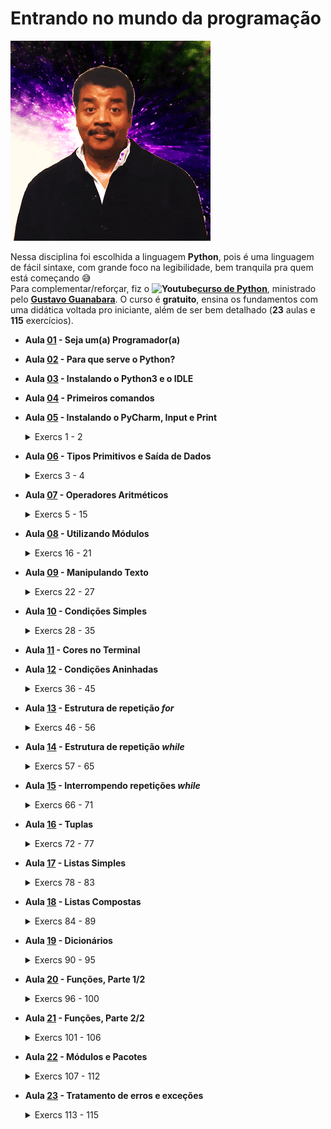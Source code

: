 # Entrando no mundo da programação 
![Surpreso](./wow.gif)

Nessa disciplina foi escolhida a linguagem **Python**, pois é uma linguagem de fácil sintaxe, com grande foco na legibilidade, bem tranquila pra quem está começando 😅<br>
Para complementar/reforçar, fiz o **![Youtube](https://www.youtube.com/s/desktop/b4620429/img/favicon.ico)[curso de Python](https://www.youtube.com/playlist?list=PLvE-ZAFRgX8hnECDn1v9HNTI71veL3oW0)**, ministrado pelo **[Gustavo Guanabara](https://www.instagram.com/gustavoguanabara/?hl=pt-br)**. O curso é **gratuito**, ensina os fundamentos com uma didática voltada pro iniciante, além de ser bem detalhado (**23** aulas e **115** exercícios).

  - **Aula [01](https://youtu.be/S9uPNppGsGo?list=PLvE-ZAFRgX8hnECDn1v9HNTI71veL3oW0) - Seja um(a) Programador(a)**
  - **Aula [02](https://youtu.be/Mp0vhMDI7fA?list=PLvE-ZAFRgX8hnECDn1v9HNTI71veL3oW0) - Para que serve o Python?**
  - **Aula [03](https://youtu.be/VuKvR1J2LQE?list=PLvE-ZAFRgX8hnECDn1v9HNTI71veL3oW0) - Instalando o Python3 e o IDLE**
  - **Aula [04](https://youtu.be/31llNGKWDdo?list=PLvE-ZAFRgX8hnECDn1v9HNTI71veL3oW0) - Primeiros comandos**
  - **Aula [05](./aulas/aula05.py) - Instalando o PyCharm, Input e Print**
    <details><summary>Exercs 1 - 2</summary>

    - [1](./exercs/ex001.py) | Hello World
    - [2](./exercs/ex002.py) | Respondendo ao Usuário
    </details>
    
  - **Aula [06](./aulas/aula06.py) - Tipos Primitivos e Saída de Dados**
    <details><summary>Exercs 3 - 4</summary>

    - [3](./exercs/ex003.py) | Somando dois números
    - [4](./exercs/ex004.py) | Dissecando uma Variável
    </details>
    
  - **Aula [07](./aulas/aula07.py) - Operadores Aritméticos**
    <details><summary>Exercs 5 - 15</summary>

    - [5](./exercs/ex005.py) | Antecessor e Sucessor
    - [6](./exercs/ex006.py) | Dobro, Triplo, Raiz Quadrada
    - [7](./exercs/ex007.py) | Média Aritmética
    - [8](./exercs/ex008.py) | Conversor de Medidas
    - [9](./exercs/ex009.py) | Tabuada
    - [10](./exercs/ex010.py) | Conversor de Moedas
    - [11](./exercs/ex011.py) | Pintando Parede
    - [12](./exercs/ex012.py) | Calculando Descontos
    - [13](./exercs/ex013.py) | Reajuste Salarial
    - [14](./exercs/ex014.py) | Conversor de Temperaturas
    - [15](./exercs/ex015.py) | Aluguel de Carros
    </details>
    
  - **Aula [08](./aulas/aula08.py) - Utilizando Módulos**
    <details><summary>Exercs 16 - 21</summary>

    - [16](./exercs/ex016.py) | Quebrando um número
    - [17](./exercs/ex017.py) | Catetos e Hipotenusa
    - [18](./exercs/ex018.py) | Seno, Cosseno e Tangente
    - [19](./exercs/ex019.py) | Sorteando um item na lista
    - [20](./exercs/ex020.py) | Sorteando uma ordem na lista
    - [21](./exercs/ex021.py) | Tocando um MP3
    </details>
    
  - **Aula [09](./aulas/aula09.py) - Manipulando Texto**
    <details><summary>Exercs 22 - 27</summary>

    - [22](./exercs/ex022.py) | Analisador de Textos
    - [23](./exercs/ex023.py) | Separando dígitos de um número
    - [24](./exercs/ex024.py) | Verificando as primeiras letras de um texto
    - [25](./exercs/ex025.py) | Procurando uma string dentro de outra
    - [26](./exercs/ex026.py) | Primeira e última ocorrência de uma string
    - [27](./exercs/ex027.py) | Primeiro e último nome de uma pessoa
    </details>
    
  - **Aula [10](./aulas/aula10.py) - Condições Simples**
    <details><summary>Exercs 28 - 35</summary>

    - [28](./exercs/ex028.py) | Jogo da Adivinhação v.1.0
    - [29](./exercs/ex029.py) | Radar eletrônico
    - [30](./exercs/ex030.py) | Par ou Ímpar?
    - [31](./exercs/ex031.py) | Custo da Viagem
    - [32](./exercs/ex032.py) | Ano Bissexto
    - [33](./exercs/ex033.py) | Maior e menor valores
    - [34](./exercs/ex034.py) | Aumentos múltiplos
    - [35](./exercs/ex035.py) | Analisando Triângulo v1.0
    </details>
    
  - **Aula [11](./aulas/aula11.py) - Cores no Terminal**
  - **Aula [12](./aulas/aula12.py) - Condições Aninhadas**
    <details><summary>Exercs 36 - 45</summary>

    - [36](./exercs/ex036.py) | Aprovando Empréstimo
    - [37](./exercs/ex037.py) | Conversor de Bases Numéricas
    - [38](./exercs/ex038.py) | Comparando números
    - [39](./exercs/ex039.py) | Alistamento Militar
    - [40](./exercs/ex040.py) | Aquele clássico da Média
    - [41](./exercs/ex041.py) | Classificando Atletas
    - [42](./exercs/ex042.py) | Analisando Triângulos v2.0
    - [43](./exercs/ex043.py) | Índice de Massa Corporal
    - [44](./exercs/ex044.py) | Gerenciador de Pagamentos
    - [45](./exercs/ex045.py) | GAME: Pedra Papel e Tesoura
    </details>
    
  - **Aula [13](./aulas/aula13.py) - Estrutura de repetição *for***
    <details><summary>Exercs 46 - 56</summary>

    - [46](./exercs/ex046.py) | Contagem regressiva
    - [47](./exercs/ex047.py) | Contagem de pares
    - [48](./exercs/ex048.py) | Soma ímpares múltiplos de três
    - [49](./exercs/ex049.py) | Tabuada v.2.0
    - [50](./exercs/ex050.py) | Soma dos pares
    - [51](./exercs/ex051.py) | Progressão Aritmética
    - [52](./exercs/ex052.py) | Números primos
    - [53](./exercs/ex053.py) | Detector de Palíndromo
    - [54](./exercs/ex054.py) | Grupo da Maioridade
    - [55](./exercs/ex055.py) | Maior e menor da sequência
    - [56](./exercs/ex056.py) | Analisador completo
    </details>
    
  - **Aula [14](https://youtu.be/LH6OIn2lBaI) - Estrutura de repetição *while***
    <details><summary>Exercs 57 - 65</summary>

    - [57](./exercs/ex057.py) | Validação de Dados
    - [58](./exercs/ex058.py) | Jogo da Adivinhação v2.0
    - [59](./exercs/ex059.py) | Criando um Menu de Opções
    - [60](./exercs/ex060.py) | Cálculo do Fatorial
    - [61](./exercs/ex061.py) | Progressão Aritmética v2.0
    - [62](./exercs/ex062.py) | Super Progressão Aritmética v3.0
    - [63](./exercs/ex063.py) | Sequência de Fibonacci v1.0
    - [64](./exercs/ex064.py) | Tratando vários valores v1.0
    - [65](./exercs/ex065.py) | Maior e Menor valores
    </details>
    
  - **Aula [15](https://youtu.be/1OFp_-R2B2A) - Interrompendo repetições *while***
    <details><summary>Exercs 66 - 71</summary>

    - [66](./exercs/ex066.py) | Vários números com flag
    - [67](./exercs/ex067.py) | Tabuada v3.0
    - [68](./exercs/ex068.py) | Jogo do Par ou Ímpar
    - [69](./exercs/ex069.py) | Análise de dados do grupo
    - [70](./exercs/ex070.py) | Estatísticas em produtos
    - [71](./exercs/ex071.py) | Simulador de Caixa Eletrônico
    </details>
    
  - **Aula [16](./aulas/aula16.py) - Tuplas**
    <details><summary>Exercs 72 - 77</summary>

    - [72](./exercs/ex072.py) | Número por Extenso
    - [73](./exercs/ex073.py) | Tuplas com Times de Futebol
    - [74](./exercs/ex074.py) | Maior e menor valores em Tupla
    - [75](./exercs/ex075.py) | Análise de dados em uma Tupla
    - [76](./exercs/ex076.py) | Lista de Preços com Tupla
    - [77](./exercs/ex077.py) | Contando vogais em Tupla
    </details>
    
  - **Aula [17](./aulas/aula17.py) - Listas Simples**
    <details><summary>Exercs 78 - 83</summary>

    - [78](./exercs/ex078.py) | Maior e Menor valores na Lista
    - [79](./exercs/ex079.py) | Valores únicos em uma Lista
    - [80](./exercs/ex080.py) | Lista ordenada sem repetições
    - [81](./exercs/ex081.py) | Extraindo dados de uma Lista
    - [82](./exercs/ex082.py) | Dividindo valores em várias listas
    - [83](./exercs/ex083.py) | Validando expressões matemáticas
    </details>
    
  - **Aula [18](./aulas/aula18.py) - Listas Compostas**
    <details><summary>Exercs 84 - 89</summary>

    - [84](./exercs/ex084.py) | Lista composta e análise de dados
    - [85](./exercs/ex085.py) | Listas com pares e ímpares
    - [86](./exercs/ex086.py) | Matriz
    - [87](./exercs/ex087.py) | Mais sobre Matriz
    - [88](./exercs/ex088.py) | Palpites para a Mega Sena
    - [89](./exercs/ex089.py) | Boletim com listas compostas
    </details>
    
  - **Aula [19](./aulas/aula19.py) - Dicionários**
    <details><summary>Exercs 90 - 95</summary>

    - [90](./exercs/ex090.py) | Dicionário
    - [91](./exercs/ex091.py) | Jogo de Dados
    - [92](./exercs/ex092.py) | Cadastro de Trabalhador
    - [93](./exercs/ex093.py) | Cadastro de Jogador de Futebol
    - [94](./exercs/ex094.py) | Unindo dicionários e listas
    - [95](./exercs/ex095.py) | Aprimorando os Dicionários
    </details>
    
  - **Aula [20](./aulas/aula20.py) - Funções, Parte 1/2**
    <details><summary>Exercs 96 - 100</summary>
  
    - [96](./exercs/ex096.py) | Função que calcula área
    - [97](./exercs/ex097.py) | Um print especial
    - [98](./exercs/ex098.py) | Função de Contador
    - [99](./exercs/ex099.py) | Função que descobre o maior
    - [100](./exercs/ex100.py) | Funções para sortear e somar
    </details>

  - **Aula [21](./aulas/aula21.py) - Funções, Parte 2/2**
    <details><summary>Exercs 101 - 106</summary>
  
    - [101](./exercs/ex101.py) | Funções para votação
    - [102](./exercs/ex102.py) | Função para Fatorial
    - [103](./exercs/ex103.py) | Ficha do Jogador
    - [104](./exercs/ex104.py) | Validando entrada de dados
    - [105](./exercs/ex105.py) | Analisando e gerando Dicionários
    - [106](./exercs/ex106.py) | Sistema interativo de ajuda
  </details>
  
  - **Aula [22](./aulas/aula22) - Módulos e Pacotes**
    <details><summary>Exercs 107 - 112</summary>
  
    - [107](./exercs/ex107) | Exercitando módulos
    - [108](./exercs/ex108) | Formatando Moedas
    - [109](./exercs/ex109) | Formatando Moedas
    - [110](./exercs/ex110) | Reduzindo ainda mais seu programa
    - [111](./exercs/ex111) | Transformando módulos em pacotes
    - [112](./exercs/ex112) | Entrada de dados monetários
    </details>
    
  - **Aula [23](./aulas/aula23.py) - Tratamento de erros e exceções**
    <details><summary>Exercs 113 - 115</summary>

    - [113](./exercs/ex113.py) | Funções aprofundadas
    - [114](./exercs/ex114.py) | Site está acessível?
    - [115](./exercs/ex115) | Criando um super menu
    </details>

